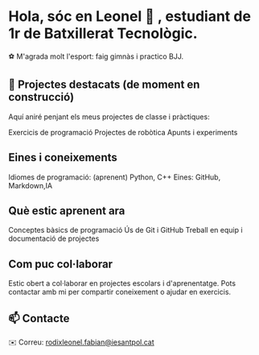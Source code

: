# Hola, sóc en Leonel 👋 , estudiant de 1r de Batxillerat Tecnològic.


⚽ M'agrada molt l'esport: faig gimnàs i practico BJJ.

## 🚀 Projectes destacats (de moment en construcció)

Aquí aniré penjant els meus projectes de classe i pràctiques:

Exercicis de programació
Projectes de robòtica
Apunts i experiments

## Eines i coneixements
Idiomes de programació: (aprenent) Python, C++
Eines: GitHub, Markdown,IA

## Què estic aprenent ara
Conceptes bàsics de programació
Ús de Git i GitHub
Treball en equip i documentació de projectes



## Com puc col·laborar
Estic obert a col·laborar en projectes escolars i d'aprenentatge.
Pots contactar amb mi per compartir coneixement o ajudar en exercicis.

## 📫 Contacte

✉️ Correu: [rodixleonel.fabian@iesantpol.cat](url)
